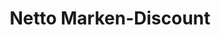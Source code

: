 ---
title: "Netto Marken-Discount"
url: /erfurt/netto-marken-discount-moskauer-platz/
shop: Supermarkt
---